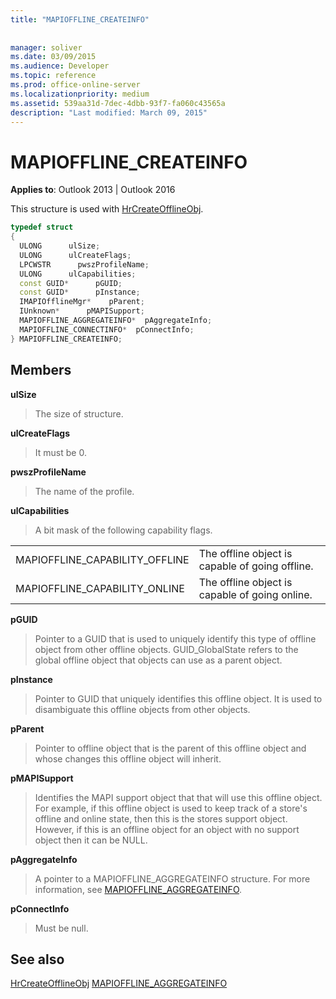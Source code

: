 ```yaml
---
title: "MAPIOFFLINE_CREATEINFO"
 
 
manager: soliver
ms.date: 03/09/2015
ms.audience: Developer
ms.topic: reference
ms.prod: office-online-server
ms.localizationpriority: medium
ms.assetid: 539aa31d-7dec-4dbb-93f7-fa060c43565a
description: "Last modified: March 09, 2015"
---
```


# MAPIOFFLINE_CREATEINFO

**Applies to**: Outlook 2013 | Outlook 2016
  
This structure is used with [HrCreateOfflineObj](hrcreateofflineobj.md).
  
```cpp
typedef struct
{
  ULONG      ulSize;
  ULONG      ulCreateFlags;
  LPCWSTR      pwszProfileName;
  ULONG      ulCapabilities;
  const GUID*      pGUID;
  const GUID*      pInstance;
  IMAPIOfflineMgr*    pParent;
  IUnknown*      pMAPISupport;
  MAPIOFFLINE_AGGREGATEINFO*  pAggregateInfo;
  MAPIOFFLINE_CONNECTINFO*  pConnectInfo;
} MAPIOFFLINE_CREATEINFO;
```

## Members

 **ulSize**
  
> The size of structure.

 **ulCreateFlags**
  
> It must be 0.

 **pwszProfileName**
  
> The name of the profile.

 **ulCapabilities**
  
> A bit mask of the following capability flags.

|||
|:-----|:-----|
|MAPIOFFLINE_CAPABILITY_OFFLINE  <br/> |The offline object is capable of going offline. |
|MAPIOFFLINE_CAPABILITY_ONLINE  <br/> |The offline object is capable of going online. |

 **pGUID**
  
> Pointer to a GUID that is used to uniquely identify this type of offline object from other offline objects. GUID_GlobalState refers to the global offline object that objects can use as a parent object.

 **pInstance**
  
> Pointer to GUID that uniquely identifies this offline object. It is used to disambiguate this offline objects from other objects.

 **pParent**
  
> Pointer to offline object that is the parent of this offline object and whose changes this offline object will inherit.

 **pMAPISupport**
  
> Identifies the MAPI support object that that will use this offline object. For example, if this offline object is used to keep track of a store's offline and online state, then this is the stores support object. However, if this is an offline object for an object with no support object then it can be NULL.

 **pAggregateInfo**
  
> A pointer to a MAPIOFFLINE_AGGREGATEINFO structure. For more information, see [MAPIOFFLINE_AGGREGATEINFO](mapioffline_aggregateinfo.md).

 **pConnectInfo**
  
> Must be null.

## See also

[HrCreateOfflineObj](hrcreateofflineobj.md)
[MAPIOFFLINE_AGGREGATEINFO](mapioffline_aggregateinfo.md)
